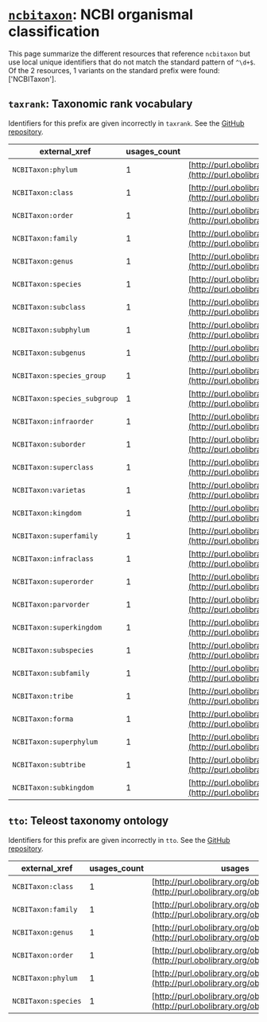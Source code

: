 # [`ncbitaxon`](https://bioregistry.io/ncbitaxon): NCBI organismal classification

This page summarize the different resources that reference `ncbitaxon`
but use local unique identifiers that do not match the standard pattern of
`^\d+$`. Of the 2 resources,
1 variants on the standard prefix were found: ['NCBITaxon'].

## `taxrank`: Taxonomic rank vocabulary

Identifiers for this prefix are given incorrectly in `taxrank`. See the [GitHub repository](https://github.com/phenoscape/taxrank).

| external_xref                |   usages_count | usages                                                                                           |
|------------------------------|----------------|--------------------------------------------------------------------------------------------------|
| `NCBITaxon:phylum`           |              1 | [http://purl.obolibrary.org/obo/TAXRANK_0000001](http://purl.obolibrary.org/obo/TAXRANK_0000001) |
| `NCBITaxon:class`            |              1 | [http://purl.obolibrary.org/obo/TAXRANK_0000002](http://purl.obolibrary.org/obo/TAXRANK_0000002) |
| `NCBITaxon:order`            |              1 | [http://purl.obolibrary.org/obo/TAXRANK_0000003](http://purl.obolibrary.org/obo/TAXRANK_0000003) |
| `NCBITaxon:family`           |              1 | [http://purl.obolibrary.org/obo/TAXRANK_0000004](http://purl.obolibrary.org/obo/TAXRANK_0000004) |
| `NCBITaxon:genus`            |              1 | [http://purl.obolibrary.org/obo/TAXRANK_0000005](http://purl.obolibrary.org/obo/TAXRANK_0000005) |
| `NCBITaxon:species`          |              1 | [http://purl.obolibrary.org/obo/TAXRANK_0000006](http://purl.obolibrary.org/obo/TAXRANK_0000006) |
| `NCBITaxon:subclass`         |              1 | [http://purl.obolibrary.org/obo/TAXRANK_0000007](http://purl.obolibrary.org/obo/TAXRANK_0000007) |
| `NCBITaxon:subphylum`        |              1 | [http://purl.obolibrary.org/obo/TAXRANK_0000008](http://purl.obolibrary.org/obo/TAXRANK_0000008) |
| `NCBITaxon:subgenus`         |              1 | [http://purl.obolibrary.org/obo/TAXRANK_0000009](http://purl.obolibrary.org/obo/TAXRANK_0000009) |
| `NCBITaxon:species_group`    |              1 | [http://purl.obolibrary.org/obo/TAXRANK_0000010](http://purl.obolibrary.org/obo/TAXRANK_0000010) |
| `NCBITaxon:species_subgroup` |              1 | [http://purl.obolibrary.org/obo/TAXRANK_0000011](http://purl.obolibrary.org/obo/TAXRANK_0000011) |
| `NCBITaxon:infraorder`       |              1 | [http://purl.obolibrary.org/obo/TAXRANK_0000013](http://purl.obolibrary.org/obo/TAXRANK_0000013) |
| `NCBITaxon:suborder`         |              1 | [http://purl.obolibrary.org/obo/TAXRANK_0000014](http://purl.obolibrary.org/obo/TAXRANK_0000014) |
| `NCBITaxon:superclass`       |              1 | [http://purl.obolibrary.org/obo/TAXRANK_0000015](http://purl.obolibrary.org/obo/TAXRANK_0000015) |
| `NCBITaxon:varietas`         |              1 | [http://purl.obolibrary.org/obo/TAXRANK_0000016](http://purl.obolibrary.org/obo/TAXRANK_0000016) |
| `NCBITaxon:kingdom`          |              1 | [http://purl.obolibrary.org/obo/TAXRANK_0000017](http://purl.obolibrary.org/obo/TAXRANK_0000017) |
| `NCBITaxon:superfamily`      |              1 | [http://purl.obolibrary.org/obo/TAXRANK_0000018](http://purl.obolibrary.org/obo/TAXRANK_0000018) |
| `NCBITaxon:infraclass`       |              1 | [http://purl.obolibrary.org/obo/TAXRANK_0000019](http://purl.obolibrary.org/obo/TAXRANK_0000019) |
| `NCBITaxon:superorder`       |              1 | [http://purl.obolibrary.org/obo/TAXRANK_0000020](http://purl.obolibrary.org/obo/TAXRANK_0000020) |
| `NCBITaxon:parvorder`        |              1 | [http://purl.obolibrary.org/obo/TAXRANK_0000021](http://purl.obolibrary.org/obo/TAXRANK_0000021) |
| `NCBITaxon:superkingdom`     |              1 | [http://purl.obolibrary.org/obo/TAXRANK_0000022](http://purl.obolibrary.org/obo/TAXRANK_0000022) |
| `NCBITaxon:subspecies`       |              1 | [http://purl.obolibrary.org/obo/TAXRANK_0000023](http://purl.obolibrary.org/obo/TAXRANK_0000023) |
| `NCBITaxon:subfamily`        |              1 | [http://purl.obolibrary.org/obo/TAXRANK_0000024](http://purl.obolibrary.org/obo/TAXRANK_0000024) |
| `NCBITaxon:tribe`            |              1 | [http://purl.obolibrary.org/obo/TAXRANK_0000025](http://purl.obolibrary.org/obo/TAXRANK_0000025) |
| `NCBITaxon:forma`            |              1 | [http://purl.obolibrary.org/obo/TAXRANK_0000026](http://purl.obolibrary.org/obo/TAXRANK_0000026) |
| `NCBITaxon:superphylum`      |              1 | [http://purl.obolibrary.org/obo/TAXRANK_0000027](http://purl.obolibrary.org/obo/TAXRANK_0000027) |
| `NCBITaxon:subtribe`         |              1 | [http://purl.obolibrary.org/obo/TAXRANK_0000028](http://purl.obolibrary.org/obo/TAXRANK_0000028) |
| `NCBITaxon:subkingdom`       |              1 | [http://purl.obolibrary.org/obo/TAXRANK_0000029](http://purl.obolibrary.org/obo/TAXRANK_0000029) |

## `tto`: Teleost taxonomy ontology

Identifiers for this prefix are given incorrectly in `tto`. See the [GitHub repository](https://github.com/phenoscape/teleost-taxonomy-ontology).

| external_xref       |   usages_count | usages                                                                                   |
|---------------------|----------------|------------------------------------------------------------------------------------------|
| `NCBITaxon:class`   |              1 | [http://purl.obolibrary.org/obo/TTO_class](http://purl.obolibrary.org/obo/TTO_class)     |
| `NCBITaxon:family`  |              1 | [http://purl.obolibrary.org/obo/TTO_family](http://purl.obolibrary.org/obo/TTO_family)   |
| `NCBITaxon:genus`   |              1 | [http://purl.obolibrary.org/obo/TTO_genus](http://purl.obolibrary.org/obo/TTO_genus)     |
| `NCBITaxon:order`   |              1 | [http://purl.obolibrary.org/obo/TTO_order](http://purl.obolibrary.org/obo/TTO_order)     |
| `NCBITaxon:phylum`  |              1 | [http://purl.obolibrary.org/obo/TTO_phylum](http://purl.obolibrary.org/obo/TTO_phylum)   |
| `NCBITaxon:species` |              1 | [http://purl.obolibrary.org/obo/TTO_species](http://purl.obolibrary.org/obo/TTO_species) |

